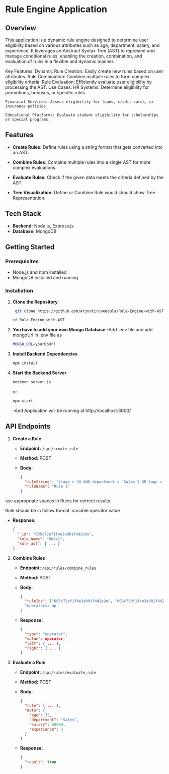 # Rule Engine Application


## Overview

This application is a dynamic rule engine designed to determine user eligibility based on various attributes such as age, department, salary, and experience. It leverages an Abstract Syntax Tree (AST) to represent and manage conditional rules, enabling the creation, combination, and evaluation of rules in a flexible and dynamic manner.

Key Features:
      Dynamic Rule Creation: Easily create new rules based on user attributes.
      Rule Combination: Combine multiple rules to form complex eligibility criteria.
Rule Evaluation:
         Efficiently evaluate user eligibility by processing the AST.
Use Cases:
    HR Systems: Determine eligibility for promotions, bonuses, or specific roles.

    Financial Services: Assess eligibility for loans, credit cards, or insurance policies.
  
    Educational Platforms: Evaluate student eligibility for scholarships or special programs.




## Features

- **Create Rules:** Define rules using a string format that gets converted into an AST.
  
  


- **Combine Rules:** Combine multiple rules into a single AST for more complex evaluations.
  
  

  
- **Evaluate Rules:** Check if the given data meets the criteria defined by the AST.
  
  


- **Tree Visualization:** Define or Combine Rule would should show Tree Representation.

## Tech Stack

- **Backend:** Node.js, Express.js
- **Database:** MongoDB

## Getting Started

### Prerequisites

- Node.js and npm installed
- MongoDB installed and running

### Installation

1. **Clone the Repository**
   ```bash
    git clone https://github.com/Arjuntiruveedula/Rule-Engine-with-AST.git
   ```

   ```bash
   cd Rule-Engine-with-AST
   ```

3. **You have to add your own Mongo Database**
   -Add .env file and add mongoUrl in .env file as
   ```bash
   MONGO_URL=yourDbUrl
   ```
4. **Install Backend Dependencies**

   
   ```bash
   npm install
   ```

5. **Start the Backend Server**

   ```bash
   nodemon server.js
   ```
   or
    ```bash
   npm start
   ```



    -And Application will be running at http://localhost:3000/

## API Endpoints

1. **Create a Rule**
   - **Endpoint:** `/api/create_rule`
   - **Method:** POST
   - **Body:**

     ```json
     {
       "ruleString": "((age > 30 AND department = 'Sales') OR (age < 25 AND department = 'Marketing')) AND (salary > 50000 OR experience > 5)",
       "ruleName": "Rule 1"
     }
     ```
use appropriate spaces in Rules for correct results.

Rule should be in follow format:
variable operator value 

   - **Response:**

     ```json
     {
       "_id": "605c72ef1f4e3a001f4d2e9a",
       "rule_name": "Rule1",
       "rule_ast": { ... }
     }
     ```

2. **Combine Rules**
   - **Endpoint:** `/api/rules/combine_rules`
   - **Method:** POST
   - **Body:**

     ```json
     {
       "ruleIds": ["605c72ef1f4e3a001f4d2e9a", "605c730f1f4e3a001f4d2e9b"]
       "operators: op
     }
     ```
   - **Response:**

     ```json
     {
       "type": "operator",
       "value": operator,
       "left": { ... },
       "right": { ... }
     }
     ```

3. **Evaluate a Rule**
   - **Endpoint:** `/api/rules/evaluate_rule`
   - **Method:** POST
   - **Body:**

     ```json
     {
       "rule": { ... },
       "data": {
         "age": 35,
         "department": "Sales",
         "salary": 60000,
         "experience": 3
       }
     }
     ```
   - **Response:**

     ```json
     {
       "result": true
     }
     ```

